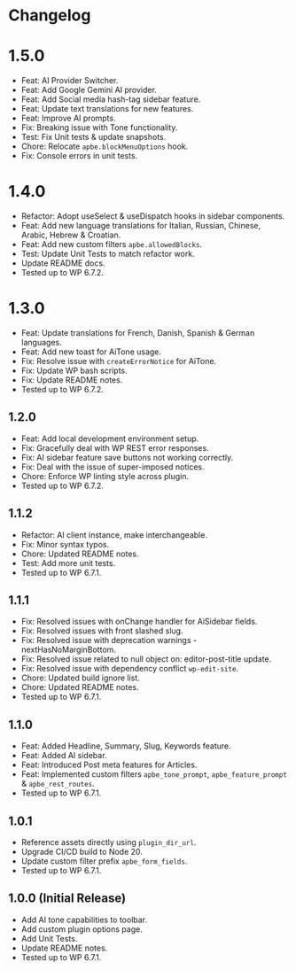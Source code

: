 # Changelog

# 1.5.0
* Feat: AI Provider Switcher.
* Feat: Add Google Gemini AI provider.
* Feat: Add Social media hash-tag sidebar feature.
* Feat: Update text translations for new features.
* Feat: Improve AI prompts.
* Fix: Breaking issue with Tone functionality.
* Test: Fix Unit tests & update snapshots.
* Chore: Relocate `apbe.blockMenuOptions` hook.
* Fix: Console errors in unit tests.

# 1.4.0
* Refactor: Adopt useSelect & useDispatch hooks in sidebar components.
* Feat: Add new language translations for Italian, Russian, Chinese, Arabic, Hebrew & Croatian.
* Feat: Add new custom filters `apbe.allowedBlocks`.
* Test: Update Unit Tests to match refactor work.
* Update README docs.
* Tested up to WP 6.7.2.

# 1.3.0
* Feat: Update translations for French, Danish, Spanish & German languages.
* Feat: Add new toast for AiTone usage.
* Fix: Resolve issue with `createErrorNotice` for AiTone.
* Fix: Update WP bash scripts.
* Fix: Update README notes.
* Tested up to WP 6.7.2.

## 1.2.0
* Feat: Add local development environment setup.
* Fix: Gracefully deal with WP REST error responses.
* Fix: AI sidebar feature save buttons not working correctly.
* Fix: Deal with the issue of super-imposed notices.
* Chore: Enforce WP linting style across plugin.
* Tested up to WP 6.7.2.

## 1.1.2
* Refactor: AI client instance, make interchangeable.
* Fix: Minor syntax typos.
* Chore: Updated README notes.
* Test: Add more unit tests.
* Tested up to WP 6.7.1.

## 1.1.1
* Fix: Resolved issues with onChange handler for AiSidebar fields.
* Fix: Resolved issues with front slashed slug.
* Fix: Resolved issue with deprecation warnings - nextHasNoMarginBottom.
* Fix: Resolved issue related to null object on: editor-post-title update.
* Fix: Resolved issue with dependency conflict `wp-edit-site`.
* Chore: Updated build ignore list.
* Chore: Updated README notes.
* Tested up to WP 6.7.1.

## 1.1.0
* Feat: Added Headline, Summary, Slug, Keywords feature.
* Feat: Added AI sidebar.
* Feat: Introduced Post meta features for Articles.
* Feat: Implemented custom filters `apbe_tone_prompt`, `apbe_feature_prompt` & `apbe_rest_routes`.
* Tested up to WP 6.7.1.

## 1.0.1
* Reference assets directly using `plugin_dir_url`.
* Upgrade CI/CD build to Node 20.
* Update custom filter prefix `apbe_form_fields`.
* Tested up to WP 6.7.1.

## 1.0.0 (Initial Release)
* Add AI tone capabilities to toolbar.
* Add custom plugin options page.
* Add Unit Tests.
* Update README notes.
* Tested up to WP 6.7.1.
